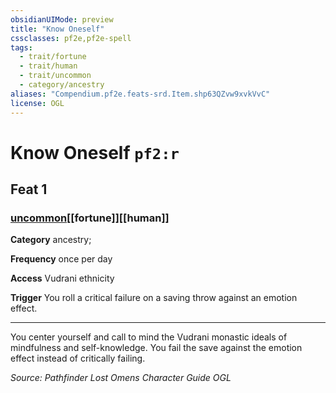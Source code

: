 ```yaml
---
obsidianUIMode: preview
title: "Know Oneself"
cssclasses: pf2e,pf2e-spell
tags:
  - trait/fortune
  - trait/human
  - trait/uncommon
  - category/ancestry
aliases: "Compendium.pf2e.feats-srd.Item.shp63QZvw9xvkVvC"
license: OGL
---
```

# Know Oneself `pf2:r`
## Feat 1
### [uncommon](uncommon "Uncommon Rarity Trait")[[fortune]][[human]]

**Category** ancestry; 




**Frequency** once per day

**Access** Vudrani ethnicity

**Trigger** You roll a critical failure on a saving throw against an emotion effect.

* * *

You center yourself and call to mind the Vudrani monastic ideals of mindfulness and self-knowledge. You fail the save against the emotion effect instead of critically failing.

*Source: Pathfinder Lost Omens Character Guide*
*OGL*